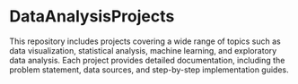# DataAnalysisProjects
This repository includes projects covering a wide range of topics such as data visualization, statistical analysis, machine learning, and exploratory data analysis. Each project provides detailed documentation, including the problem statement, data sources, and step-by-step implementation guides.
